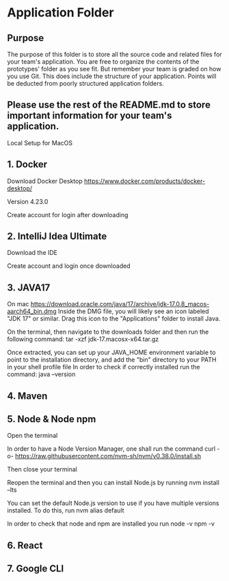 # Application Folder

## Purpose
The purpose of this folder is to store all the source code and related files for your team's application. You are free 
to organize the contents of the prototypes' folder as you see fit. But remember your team is graded on how you use Git. 
This does include the structure of your application. Points will be deducted from poorly structured application folders.

## Please use the rest of the README.md to store important information for your team's application. 
Local Setup for MacOS

## 1. Docker

Download Docker Desktop https://www.docker.com/products/docker-desktop/ 

Version 4.23.0

Create account for login after downloading 

## 2. IntelliJ Idea Ultimate

Download the IDE

Create account and login once downloaded

## 3. JAVA17

On mac https://download.oracle.com/java/17/archive/jdk-17.0.8_macos-aarch64_bin.dmg 
Inside the DMG file, you will likely see an icon labeled "JDK 17" or similar. Drag this icon to the "Applications" folder to install Java.

On the terminal, then navigate to the downloads folder and then run the following command: 	tar -xzf jdk-17.macosx-x64.tar.gz

Once extracted, you can set up your JAVA_HOME environment variable to point to the installation directory, and add the "bin" directory to your PATH in your shell profile file
In order to check if correctly installed run the command: 	java –version

## 4. Maven
 
## 5. Node & Node npm
   
Open the terminal

In order to have a Node Version Manager, one shall run the command
curl -o- https://raw.githubusercontent.com/nvm-sh/nvm/v0.38.0/install.sh

Then close your terminal

Reopen the terminal and then you can install Node.js by running nvm install –lts

You can set the default Node.js version to use if you have multiple versions installed. To do this, run
nvm alias default <version> 

In order to check that node and npm are installed you run
node -v
npm -v

## 6. React
## 7. Google CLI
